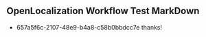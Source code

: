 ## OpenLocalization Workflow Test MarkDown
* 657a5f6c-2107-48e9-b4a8-c58b0bbdcc7e thanks!

<!--HONumber=Aug16_HO5-->


